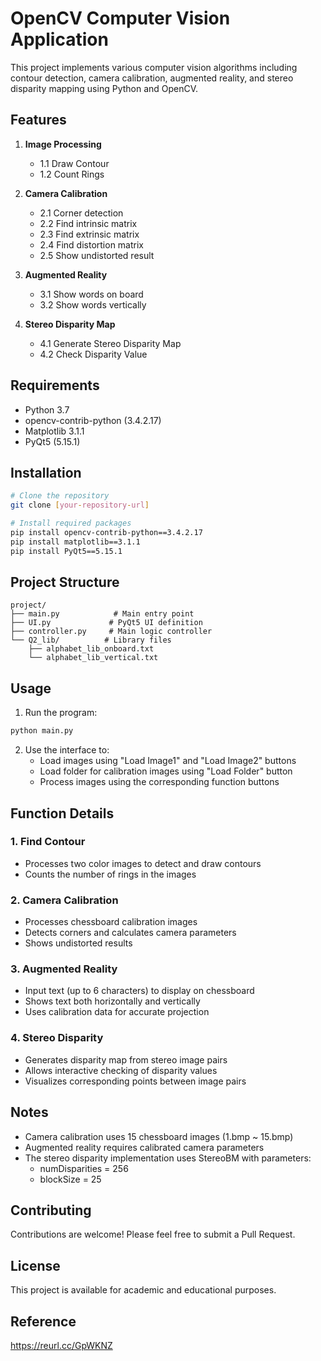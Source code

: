 # OpenCV Computer Vision Application

This project implements various computer vision algorithms including contour detection, camera calibration, augmented reality, and stereo disparity mapping using Python and OpenCV.

## Features

1. **Image Processing**
   - 1.1 Draw Contour 
   - 1.2 Count Rings 

2. **Camera Calibration**
   - 2.1 Corner detection 
   - 2.2 Find intrinsic matrix 
   - 2.3 Find extrinsic matrix 
   - 2.4 Find distortion matrix 
   - 2.5 Show undistorted result 

3. **Augmented Reality**
   - 3.1 Show words on board 
   - 3.2 Show words vertically 

4. **Stereo Disparity Map**
   - 4.1 Generate Stereo Disparity Map 
   - 4.2 Check Disparity Value 

## Requirements

- Python 3.7
- opencv-contrib-python (3.4.2.17)
- Matplotlib 3.1.1
- PyQt5 (5.15.1)

## Installation

```bash
# Clone the repository
git clone [your-repository-url]

# Install required packages
pip install opencv-contrib-python==3.4.2.17
pip install matplotlib==3.1.1
pip install PyQt5==5.15.1
```

## Project Structure

```
project/
├── main.py            # Main entry point
├── UI.py             # PyQt5 UI definition
├── controller.py     # Main logic controller
└── Q2_lib/          # Library files
    ├── alphabet_lib_onboard.txt
    └── alphabet_lib_vertical.txt
```

## Usage

1. Run the program:
```bash
python main.py
```

2. Use the interface to:
   - Load images using "Load Image1" and "Load Image2" buttons
   - Load folder for calibration images using "Load Folder" button
   - Process images using the corresponding function buttons

## Function Details

### 1. Find Contour
- Processes two color images to detect and draw contours
- Counts the number of rings in the images

### 2. Camera Calibration
- Processes chessboard calibration images
- Detects corners and calculates camera parameters
- Shows undistorted results

### 3. Augmented Reality
- Input text (up to 6 characters) to display on chessboard
- Shows text both horizontally and vertically
- Uses calibration data for accurate projection

### 4. Stereo Disparity
- Generates disparity map from stereo image pairs
- Allows interactive checking of disparity values
- Visualizes corresponding points between image pairs

## Notes

- Camera calibration uses 15 chessboard images (1.bmp ~ 15.bmp)
- Augmented reality requires calibrated camera parameters
- The stereo disparity implementation uses StereoBM with parameters:
  - numDisparities = 256
  - blockSize = 25

## Contributing

Contributions are welcome! Please feel free to submit a Pull Request.

## License

This project is available for academic and educational purposes.

## Reference

https://reurl.cc/GpWKNZ
